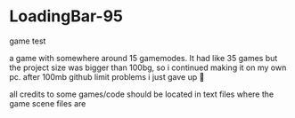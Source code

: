 # LoadingBar-95
game test

a game with somewhere around 15 gamemodes.
It had like 35 games but the project size was bigger than 100bg, so i continued making it on my own pc.
after 100mb github limit problems i just gave up :shrug:

all credits to some games/code should be located in text files where the game scene files are

